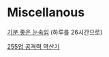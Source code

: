 # Miscellanous
[기분 좋은 눈속임](https://ice-pendragon.github.io/Miscellanous/%EA%B8%B0%EB%B6%84%20%EC%A2%8B%EC%9D%80%20%EB%88%88%EC%86%8D%EC%9E%84.html) (하루를 26시간으로)

[255업 공격력 역산기](https://ice-pendragon.github.io/Miscellanous/Starcraft/%EA%B3%B5%EA%B2%A9%EB%A0%A5%20%EC%97%AD%EC%82%B0%EA%B8%B0.html)
